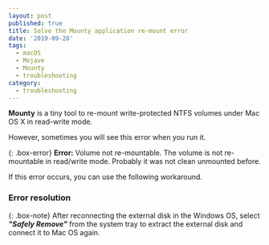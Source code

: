 ```yaml
---
layout: post
published: true
title: Solve the Mounty application re-mount error
date: '2019-09-28'
tags:
  - macOS
  - Mojave
  - Mounty
  - troubleshooting
category:
  - troubleshooting
---
```

**Mounty** is a tiny tool to re-mount write-protected NTFS volumes under Mac OS X in read-write mode.

However, sometimes you will see this error when you run it.

{: .box-error}
**Error:** Volume not re-mountable. The volume is not re-mountable in read/write mode. Probably it was not clean unmounted before.

If this error occurs, you can use the following workaround.

### Error resolution

{: .box-note}
After reconnecting the external disk in the Windows OS, select ***"Safely Remove"*** from the system tray to extract the external disk and connect it to Mac OS again.
